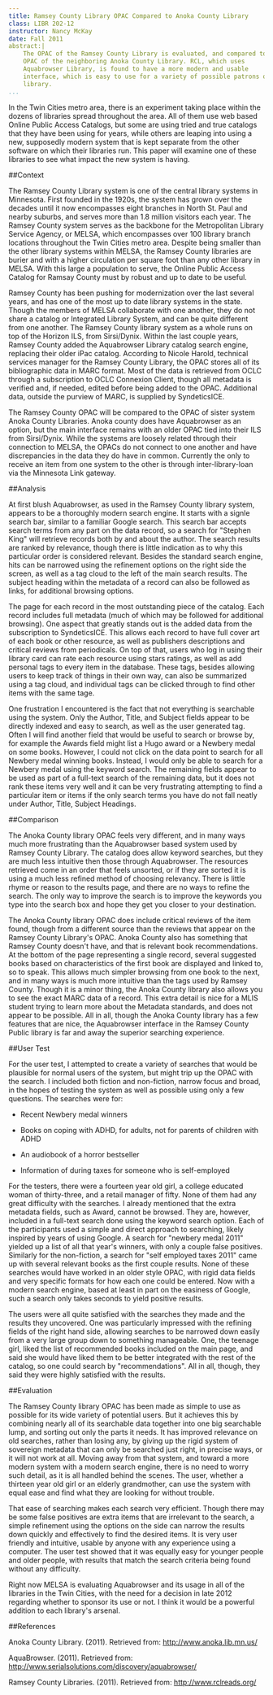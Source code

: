 ```yaml
---
title: Ramsey County Library OPAC Compared to Anoka County Library
class: LIBR 202-12
instructor: Nancy McKay
date: Fall 2011
abstract:|
    The OPAC of the Ramsey County Library is evaluated, and compared to the
    OPAC of the neighboring Anoka County Library. RCL, which uses
    Aquabrowser Library, is found to have a more modern and usable
    interface, which is easy to use for a variety of possible patrons of the
    library.
...
```


In the Twin Cities metro area, there is an experiment taking place
within the dozens of libraries spread throughout the area. All of them
use web based Online Public Access Catalogs, but some are using tried
and true catalogs that they have been using for years, while others are
leaping into using a new, supposedly modern system that is kept separate
from the other software on which their libraries run. This paper will
examine one of these libraries to see what impact the new system is
having.

##Context

The Ramsey County Library system is one of the central library systems
in Minnesota. First founded in the 1920s, the system has grown over the
decades until it now encompasses eight branches in North St. Paul and
nearby suburbs, and serves more than 1.8 million visitors each year. The
Ramsey County system serves as the backbone for the Metropolitan Library
Service Agency, or MELSA, which encompasses over 100 library branch
locations throughout the Twin Cities metro area. Despite being smaller
than the other library systems within MELSA, the Ramsey County libraries
are burier and with a higher circulation per square foot than any other
library in MELSA. With this large a population to serve, the Online
Public Access Catalog for Ramsay County must by robust and up to date to
be useful.

Ramsey County has been pushing for modernization over the last several
years, and has one of the most up to date library systems in the state.
Though the members of MELSA collaborate with one another, they do not
share a catalog or Integrated Library System, and can be quite different
from one another. The Ramsey County library system as a whole runs on
top of the Horizon ILS, from Sirsi/Dynix. Within the last couple years,
Ramsey County added the Aquabrowser Library catalog search engine,
replacing their older iPac catalog. According to Nicole Harold,
technical services manager for the Ramsey County Library, the OPAC
stores all of its bibliographic data in MARC format. Most of the data is
retrieved from OCLC through a subscription to OCLC Connexion Client,
though all metadata is verified and, if needed, edited before being
added to the OPAC. Additional data, outside the purview of MARC, is
supplied by SyndeticsICE.

The Ramsey County OPAC will be compared to the OPAC of sister system
Anoka County Libraries. Anoka county does have Aquabrowser as an option,
but the main interface remains with an older OPAC tied into their ILS
from Sirsi/Dynix. While the systems are loosely related through their
connection to MELSA, the OPACs do not connect to one another and have
discrepancies in the data they do have in common. Currently the only to
receive an item from one system to the other is through
inter-library-loan via the Minnesota Link gateway.

##Analysis

At first blush Aquabrowser, as used in the Ramsey County library system,
appears to be a thoroughly modern search engine. It starts with a signle
search bar, similar to a familiar Google search. This search bar accepts
search terms from any part on the data record, so a search for "Stephen
King" will retrieve records both by and about the author. The search
results are ranked by relevance, though there is little indication as to
why this particular order is considered relevant. Besides the standard
search engine, hits can be narrowed using the refinement options on the
right side the screen, as well as a tag cloud to the left of the main
search results. The subject heading within the metadata of a record can
also be followed as links, for additional browsing options.

The page for each record in the most outstanding piece of the catalog.
Each record includes full metadata (much of which may be followed for
additional browsing). One aspect that greatly stands out is the added
data from the subscription to SyndeticsICE. This allows each record to
have full cover art of each book or other resource, as well as
publishers descriptions and critical reviews from periodicals. On top of
that, users who log in using their library card can rate each resource
using stars ratings, as well as add personal tags to every item in the
database. These tags, besides allowing users to keep track of things in
their own way, can also be summarized using a tag cloud, and individual
tags can be clicked through to find other items with the same tage.

One frustration I encountered is the fact that not everything is
searchable using the system. Only the Author, Title, and Subject fields
appear to be directly indexed and easy to search, as well as the user
generated tag. Often I will find another field that would be useful to
search or browse by, for example the Awards field might list a Hugo
award or a Newbery medal on some books. However, I could not click on
the data point to search for all Newbery medal winning books. Instead, I
would only be able to search for a Newbery medal using the keyword
search. The remaining fields appear to be used as part of a full-text
search of the remaining data, but it does not rank these items very well
and it can be very frustrating attempting to find a particular item or
items if the only search terms you have do not fall neatly under Author,
Title, Subject Headings.

##Comparison

The Anoka County library OPAC feels very different, and in many ways
much more frustrating than the Aquabrowser based system used by Ramsey
County Library. The catalog does allow keyword searches, but they are
much less intuitive then those through Aquabrowser. The resources
retrieved come in an order that feels unsorted, or if they are sorted it
is using a much less refined method of choosing relevancy. There is
little rhyme or reason to the results page, and there are no ways to
refine the search. The only way to improve the search is to improve the
keywords you type into the search box and hope they get you closer to
your destination.

The Anoka County library OPAC does include critical reviews of the item
found, though from a different source than the reviews that appear on
the Ramsey County Library's OPAC. Anoka County also has something that
Ramsey County doesn't have, and that is relevant book recommendations.
At the bottom of the page representing a single record, several
suggested books based on characteristics of the first book are displayed
and linked to, so to speak. This allows much simpler browsing from one
book to the next, and in many ways is much more intuitive than the tags
used by Ramsey County. Though it is a minor thing, the Anoka County
library also allows you to see the exact MARC data of a record. This
extra detail is nice for a MLIS student trying to learn more about the
Metadata standards, and does not appear to be possible. All in all,
though the Anoka County library has a few features that are nice, the
Aquabrowser interface in the Ramsey County Public library is far and
away the superior searching experience.

##User Test

For the user test, I attempted to create a variety of searches that
would be plausible for normal users of the system, but might trip up the
OPAC with the search. I included both fiction and non-fiction, narrow
focus and broad, in the hopes of testing the system as well as possible
using only a few questions. The searches were for:

-   Recent Newbery medal winners

-   Books on coping with ADHD, for adults, not for parents of children
    with ADHD

-   An audiobook of a horror bestseller

-   Information of during taxes for someone who is self-employed

For the testers, there were a fourteen year old girl, a college educated
woman of thirty-three, and a retail manager of fifty. None of them had
any great difficulty with the searches. I already mentioned that the
extra metadata fields, such as Award, cannot be browsed. They are,
however, included in a full-text search done using the keyword search
option. Each of the participants used a simple and direct approach to
searching, likely inspired by years of using Google. A search for
"newbery medal 2011" yielded up a list of all that year's winners, with
only a couple false positives. Similarly for the non-fiction, a search
for "self employed taxes 2011" came up with several relevant books as
the first couple results. None of these searches would have worked in an
older style OPAC, with rigid data fields and very specific formats for
how each one could be entered. Now with a modern search engine, based at
least in part on the easiness of Google, such a search only takes
seconds to yield positive results.

The users were all quite satisfied with the searches they made and the
results they uncovered. One was particularly impressed with the refining
fields of the right hand side, allowing searches to be narrowed down
easily from a very large group down to something manageable. One, the
teenage girl, liked the list of recommended books included on the main
page, and said she would have liked them to be better integrated with
the rest of the catalog, so one could search by "recommendations". All
in all, though, they said they were highly satisfied with the results.

##Evaluation

The Ramsey County library OPAC has been made as simple to use as
possible for its wide variety of potential users. But it achieves this
by combining nearly all of its searchable data together into one big
searchable lump, and sorting out only the parts it needs. It has
improved relevance on old searches, rather than losing any, by giving up
the rigid system of sovereign metadata that can only be searched just
right, in precise ways, or it will not work at all. Moving away from
that system, and toward a more modern system with a modern search
engine, there is no need to worry such detail, as it is all handled
behind the scenes. The user, whether a thirteen year old girl or an
elderly grandmother, can use the system with equal ease and find what
they are looking for without trouble.

That ease of searching makes each search very efficient. Though there
may be some false positives are extra items that are irrelevant to the
search, a simple refinement using the options on the side can narrow the
results down quickly and effectively to find the desired items. It is
very user friendly and intuitive, usable by anyone with any experience
using a computer. The user test showed that it was equally easy for
younger people and older people, with results that match the search
criteria being found without any difficulty.

Right now MELSA is evaluating Aquabrowser and its usage in all of the
libraries in the Twin Cities, with the need for a decision in late 2012
regarding whether to sponsor its use or not. I think it would be a
powerful addition to each library's arsenal.

##References

Anoka County Library. (2011). Retrieved from:
<http://www.anoka.lib.mn.us/>

AquaBrowser. (2011). Retrieved from:
<http://www.serialsolutions.com/discovery/aquabrowser/>

Ramsey County Libraries. (2011). Retrieved from:
<http://www.rclreads.org/>
